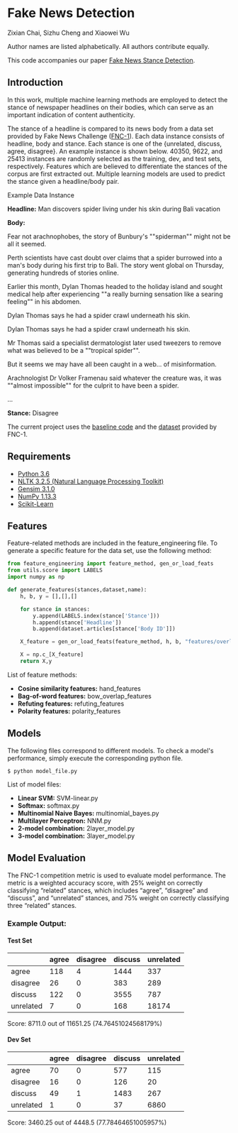 # Fake News Detection
Zixian Chai, Sizhu Cheng and Xiaowei Wu 

Author names are listed alphabetically. All authors contribute equally. 

This code accompanies our paper [Fake News Stance Detection](/fakenews.pdf).

## Introduction

In this work, multiple machine learning methods are employed to detect the stance of newspaper headlines 
on their bodies, which can serve as an important indication of content authenticity. 

The stance of a headline is compared to its news body from a data set provided 
by Fake News Challenge ([FNC-1](http://www.fakenewschallenge.org)). Each data instance consists of headline, body and
stance. Each stance is one of the {unrelated, discuss, agree, disagree}. 
An example instance is shown below. 40350, 9622, and 25413 instances are randomly
 selected as the training, dev, and test sets, respectively. 
 Features which are believed to differentiate the stances of the corpus are 
 first extracted out. Multiple learning models are used to predict the 
 stance given a headline/body pair.

Example Data Instance

**Headline:**  Man discovers spider living under his skin during Bali vacation

**Body:** 

Fear not arachnophobes, the story of Bunbury's ""spiderman"" might not be all it seemed.

Perth scientists have cast doubt over claims that a spider burrowed into a man's body during his first trip to Bali. The story went global on Thursday, generating hundreds of stories online.

Earlier this month, Dylan Thomas headed to the holiday island and sought medical help after experiencing ""a really burning sensation like a searing feeling"" in his abdomen.

Dylan Thomas says he had a spider crawl underneath his skin. 

Dylan Thomas says he had a spider crawl underneath his skin.

Mr Thomas said a specialist dermatologist later used tweezers to remove what was believed to be a ""tropical spider"".

But it seems we may have all been caught in a web... of misinformation.

Arachnologist Dr Volker Framenau said whatever the creature was, it was ""almost impossible"" for the culprit to have been a spider.

...

**Stance:** Disagree

The current project uses the [baseline code](https://github.com/FakeNewsChallenge/fnc-1-baseline) and the [dataset](https://github.com/FakeNewsChallenge/fnc-1) provided by FNC-1. 

## Requirements
- [Python 3.6](https://www.python.org/downloads/)
- [NLTK 3.2.5 (Natural Language Processing Toolkit)](http://www.nltk.org)
- [Gensim 3.1.0](https://radimrehurek.com/gensim/)
- [NumPy 1.13.3](http://www.numpy.org)
- [Scikit-Learn](http://scikit-learn.org/stable/)
## Features
Feature-related methods are included in the feature_engineering file. To generate a specific feature for the data set, use the following method:
```python
from feature_engineering import feature_method, gen_or_load_feats
from utils.score import LABELS
import numpy as np

def generate_features(stances,dataset,name):
    h, b, y = [],[],[]

    for stance in stances:
        y.append(LABELS.index(stance['Stance']))
        h.append(stance['Headline'])
        b.append(dataset.articles[stance['Body ID']])

    X_feature = gen_or_load_feats(feature_method, h, b, "features/overlap."+name+".npy")

    X = np.c_[X_feature]
    return X,y
```
List of feature methods:

- **Cosine similarity features:** hand_features
- **Bag-of-word features:** bow_overlap_features
- **Refuting features:** refuting_features
- **Polarity features:** polarity_features

## Models
The following files correspond to different models. To check a model's performance, simply execute the corresponding python file. 
```
$ python model_file.py
```
List of model files:
- **Linear SVM:** SVM-linear.py
- **Softmax:** softmax.py
- **Multinomial Naive Bayes:** multinomial_bayes.py
- **Multilayer Perceptron:** NNM.py
- **2-model combination:** 2layer_model.py
- **3-model combination:** 3layer_model.py

## Model Evaluation
The FNC-1 competition metric is used to evaluate model performance. The metric 
is a weighted accuracy score, with 25% weight on correctly classifying “related”
 stances, which includes “agree”, “disagree” and “discuss”,  and “unrelated” 
 stances,  and 75% weight on correctly classifying three “related” stances. 

### Example Output:
#### Test Set

|               | agree         | disagree      | discuss       | unrelated     |
|-----------    |-------        |----------     |---------      |-----------    |
|   agree       |    118        |     4         |   1444        |   337         |
| disagree      |    26         |     0         |   383         |   289         |
|  discuss      |    122        |     0         |   3555        |   787         |
| unrelated     |    7          |     0         |   168         |   18174       |

Score: 8711.0 out of 11651.25	(74.76451024568179%)


#### Dev Set

|               | agree         | disagree      | discuss       | unrelated     |
|-----------    |-------        |----------     |---------      |-----------    |
|   agree       |    70         |     0         |    577        |    115         |
| disagree      |    16         |     0         |    126        |    20         |
|  discuss      |    49         |     1         |   1483        |    267        |
| unrelated     |     1         |     0         |    37         |   6860        |

Score: 3460.25 out of 4448.5	(77.78464651005957%)
